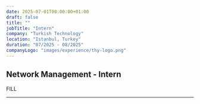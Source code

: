 ```yaml
---
date: 2025-07-01T00:00:00+01:00
draft: false
title: ""
jobTitle: "Intern"
company: "Turkish Technology"
location: "Istanbul, Turkey"
duration: "07/2025 - 08/2025"
companyLogo: "images/experience/thy-logo.png"
---
```


## Network Management - Intern
FILL

---